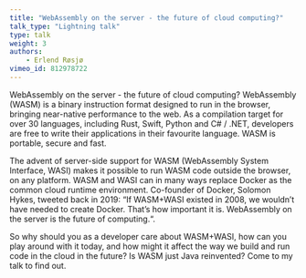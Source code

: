```yaml
---
title: "WebAssembly on the server - the future of cloud computing?"
talk_type: "Lightning talk"
type: talk
weight: 3
authors:
    - Erlend Røsjø
vimeo_id: 812978722
---
```

WebAssembly on the server - the future of cloud computing?
WebAssembly (WASM) is a binary instruction format designed to run in the browser, bringing near-native performance to the web. As a compilation target for over 30 languages, including Rust, Swift, Python and C# / .NET, developers are free to write their applications in their favourite language. WASM is portable, secure and fast.

The advent of server-side support for WASM (WebAssembly System Interface, WASI) makes it possible to run WASM code outside the browser, on any platform. WASM and WASI can in many ways replace Docker as the common cloud runtime environment. Co-founder of Docker, Solomon Hykes, tweeted back in 2019: “If WASM+WASI existed in 2008, we wouldn’t have needed to create Docker. That’s how important it is. WebAssembly on the server is the future of computing.“.

So why should you as a developer care about WASM+WASI, how can you play around with it today, and how might it affect the way we build and run code in the cloud in the future? Is WASM just Java reinvented? Come to my talk to find out.
